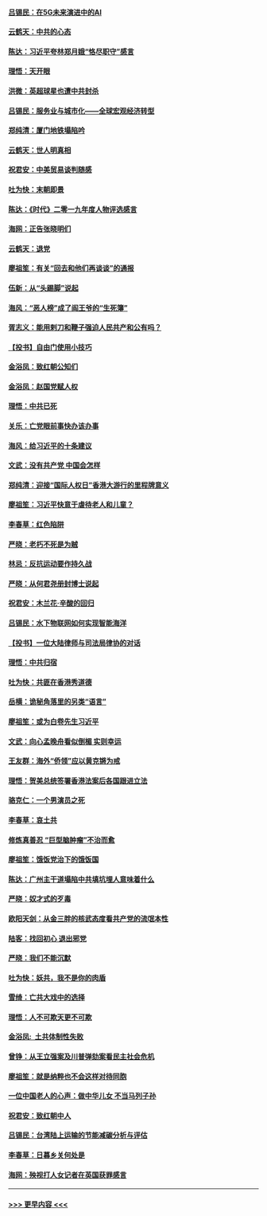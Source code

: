 #### [吕锡民：在5G未来演进中的AI](../pages/nsc993/n11730010.md?t=12191055) 
#### [云鹤天：中共的心态](../pages/nsc993/n11729906.md?t=12191055) 
#### [陈达：习近平夸林郑月娥“恪尽职守”感言](../pages/nsc993/n11729881.md?t=12191055) 
#### [理悟：天开眼](../pages/nsc993/n11729699.md?t=12191055) 
#### [洪微：英超球星也遭中共封杀](../pages/nsc993/n11727243.md?t=12191055) 
#### [吕锡民：服务业与城市化——全球宏观经济转型](../pages/nsc993/n11725845.md?t=12191055) 
#### [郑纯清：厦门地铁塌陷吟](../pages/nsc993/n11725813.md?t=12191055) 
#### [云鹤天：世人明真相](../pages/nsc993/n11725621.md?t=12191055) 
#### [祝君安：中美贸易谈判随感](../pages/nsc993/n11725609.md?t=12191055) 
#### [吐为快：末朝即景](../pages/nsc993/n11723365.md?t=12191055) 
#### [陈达：《时代》二零一九年度人物评选感言](../pages/nsc993/n11723337.md?t=12191055) 
#### [海网：正告张晓明们](../pages/nsc993/n11723228.md?t=12191055) 
#### [云鹤天：退党](../pages/nsc993/n11723056.md?t=12191055) 
#### [廖祖笙：有关“回去和他们再谈谈”的通报](../pages/nsc993/n11722442.md?t=12191055) 
#### [伍新：从“头踢脚”说起](../pages/nsc993/n11722429.md?t=12191055) 
#### [海风：“恶人榜”成了阎王爷的“生死簿”](../pages/nsc993/n11722272.md?t=12191055) 
#### [胥志义：能用剌刀和鞭子强迫人民共产和公有吗？](../pages/nsc993/n11720569.md?t=12191055) 
#### [【投书】自由门使用小技巧](../pages/nsc993/n11720180.md?t=12191055) 
#### [金浴凤：致红朝公知们](../pages/nsc993/n11720563.md?t=12191055) 
#### [金浴凤：赵国党赋人权](../pages/nsc993/n11720533.md?t=12191055) 
#### [理悟：中共已死](../pages/nsc993/n11720233.md?t=12191055) 
#### [关乐：亡党眼前事快办该办事](../pages/nsc993/n11719160.md?t=12191055) 
#### [海风：给习近平的十条建议](../pages/nsc993/n11717616.md?t=12191055) 
#### [文武：没有共产党 中国会怎样](../pages/nsc993/n11717584.md?t=12191055) 
#### [郑纯清：迎接“国际人权日”香港大游行的里程牌意义](../pages/nsc993/n11717417.md?t=12191055) 
#### [廖祖笙：习近平快意于虐待老人和儿童？](../pages/nsc993/n11715313.md?t=12191055) 
#### [李春草：红色陷阱](../pages/nsc993/n11715029.md?t=12191055) 
#### [严晓：老朽不死是为贼](../pages/nsc993/n11712910.md?t=12191055) 
#### [林忌：反抗运动要作持久战](../pages/nsc993/n11712623.md?t=12191055) 
#### [严晓：从何君尧册封博士说起](../pages/nsc993/n11712465.md?t=12191055) 
#### [祝君安：木兰花·辛酸的回归](../pages/nsc993/n11712381.md?t=12191055) 
#### [吕锡民：水下物联网如何实现智能海洋](../pages/nsc993/n11711158.md?t=12191055) 
#### [【投书】一位大陆律师与司法局律协的对话](../pages/nsc993/n11709675.md?t=12191055) 
#### [理悟：中共归宿](../pages/nsc993/n11710059.md?t=12191055) 
#### [吐为快：共匪在香港秀道德](../pages/nsc993/n11709979.md?t=12191055) 
#### [岳横：诡秘角落里的另类“语言”](../pages/nsc993/n11709792.md?t=12191055) 
#### [廖祖笙：或为白卷先生习近平](../pages/nsc993/n11708330.md?t=12191055) 
#### [文武：向心孟晚舟看似倒楣 实则幸运](../pages/nsc993/n11708236.md?t=12191055) 
#### [王友群：海外“侨领”应以黄克锵为戒](../pages/nsc993/n11706176.md?t=12191055) 
#### [理悟：贺美总统签署香港法案后各国跟进立法](../pages/nsc993/n11706853.md?t=12191055) 
#### [骆克仁：一个男演员之死](../pages/nsc993/n11706677.md?t=12191055) 
#### [李春草：哀土共](../pages/nsc993/n11706255.md?t=12191055) 
#### [修炼真善忍 “巨型脑肿瘤”不治而愈](../pages/nsc993/n11705340.md?t=12191055) 
#### [廖祖笙：饿饭党治下的饿饭国](../pages/nsc993/n11705085.md?t=12191055) 
#### [陈达：广州主干道塌陷中共填坑埋人意味着什么](../pages/nsc993/n11705046.md?t=12191055) 
#### [严晓：奴才式的歹毒](../pages/nsc993/n11704826.md?t=12191055) 
#### [欧阳天剑：从金三胖的核武态度看共产党的流氓本性](../pages/nsc993/n11702238.md?t=12191055) 
#### [陆客：找回初心 退出邪党](../pages/nsc993/n11702213.md?t=12191055) 
#### [严晓：我们不能沉默](../pages/nsc993/n11702110.md?t=12191055) 
#### [吐为快：妖共，我不是你的肉盾](../pages/nsc993/n11701366.md?t=12191055) 
#### [雪绮：亡共大戏中的选择](../pages/nsc993/n11699922.md?t=12191055) 
#### [理悟：人不可欺天更不可欺](../pages/nsc993/n11699657.md?t=12191055) 
#### [金浴凤:  土共体制性失败](../pages/nsc993/n11699361.md?t=12191055) 
#### [曾铮：从王立强案及川普弹劾案看民主社会危机](../pages/nsc993/n11699318.md?t=12191055) 
#### [廖祖笙：就是纳粹也不会这样对待同胞](../pages/nsc993/n11697658.md?t=12191055) 
#### [一位中国老人的心声：做中华儿女 不当马列子孙](../pages/nsc993/n11697525.md?t=12191055) 
#### [祝君安：致红朝中人](../pages/nsc993/n11697518.md?t=12191055) 
#### [吕锡民：台湾陆上运输的节能减碳分析与评估](../pages/nsc993/n11694983.md?t=12191055) 
#### [李春草：日暮乡关何处是](../pages/nsc993/n11694805.md?t=12191055) 
#### [海网：殃视打人女记者在英国获罪感言](../pages/nsc993/n11693832.md?t=12191055) 

----
#### [ >>> 更早内容 <<< ](../indexes/nsc993-earlier.md)
